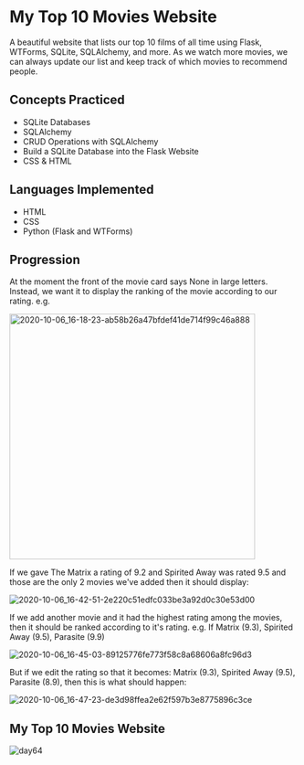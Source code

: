 # My Top 10 Movies Website

A beautiful website that lists our top 10 films of all time using Flask, WTForms, SQLite, SQLAlchemy, and more. As we watch more movies, we can always update our list and keep track of which movies to recommend people.


## Concepts Practiced
- SQLite Databases
- SQLAlchemy
- CRUD Operations with SQLAlchemy
- Build a SQLite Database into the Flask Website
- CSS & HTML

## Languages Implemented
- HTML
- CSS
- Python (Flask and WTForms)

## Progression
At the moment the front of the movie card says None in large letters.
Instead, we want it to display the ranking of the movie according to our rating. e.g.

<img width="430" alt="2020-10-06_16-18-23-ab58b26a47bfdef41de714f99c46a888" src="https://user-images.githubusercontent.com/78344685/174010782-a1cc308b-242d-49b1-a736-a5042076dcab.png">


If we gave The Matrix a rating of 9.2 and Spirited Away was rated 9.5 and those are the only 2 movies we've added then it should display:

![2020-10-06_16-42-51-2e220c51edfc033be3a92d0c30e53d00](https://user-images.githubusercontent.com/78344685/174010780-dacaf9f6-5a14-4e85-b418-a9e1278c0af1.gif)

If we add another movie and it had the highest rating among the movies, then it should be ranked according to it's rating.
e.g. If Matrix (9.3), Spirited Away (9.5), Parasite (9.9)

![2020-10-06_16-45-03-89125776fe773f58c8a68606a8fc96d3](https://user-images.githubusercontent.com/78344685/174010776-7a84035a-30db-4069-b809-e9a7fb8d6607.gif)


But if we edit the rating so that it becomes: Matrix (9.3), Spirited Away (9.5), Parasite (8.9), then this is what should happen:

![2020-10-06_16-47-23-de3d98ffea2e62f597b3e8775896c3ce](https://user-images.githubusercontent.com/78344685/174010783-7a11002e-7f11-499c-9084-1f1dc471b7ee.gif)



## My Top 10 Movies Website
![day64](https://user-images.githubusercontent.com/98851253/162594261-6130be7b-e06b-452f-b0cb-b45cb6e76b47.gif)
